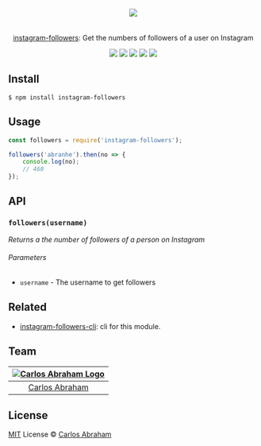 <p align="center">
	<br>
	<br>
	<br>
	<a href="https://www.npmjs.com/package/instagram-followers"><img src="https://cdn.abranhe.com/projects/instagram-followers/logo.svg"></a>
	<br>
	<br>
	<br>
	<a href="https://www.npmjs.com/package/instagram-followers">
	instagram-followers</a>: Get the numbers of followers of a user on Instagram
</p>

<p align="center">
	<a href="https://travis-ci.org/abranhe/instagram-followers"><img src="https://img.shields.io/travis/abranhe/instagram-followers.svg?logo=travis" /></a>
	<a href="https://github.com/abranhe"><img src="https://abranhe.com/badge.svg"></a>
	<a href="https://cash.me/$abranhe"><img src="https://cdn.abranhe.com/badges/cash-me.svg"></a>
	<a href="https://www.patreon.com/abranhe"><img src="https://cdn.abranhe.com/badges/patreon.svg" /></a>
	<a href="https://github.com/abranhe/instagram-followers/blob/master/license"><img src="https://img.shields.io/github/license/abranhe/instagram-followers.svg" /></a>


</p>

## Install

```
$ npm install instagram-followers
```

## Usage

```js
const followers = require('instagram-followers');

followers('abranhe').then(no => {
    console.log(no);
    // 460
});
```

## API

### `followers(username)`

*Returns a the number of followers of a person on Instagram*

###### Parameters

- `username` - The username to get followers

## Related

- [instagram-followers-cli][instagram-followers-cli]: cli for this module.

## Team

|[![Carlos Abraham Logo][abranhe-img]][abranhe]|
| :-: |
| [Carlos Abraham][abranhe] |

## License

[MIT][license] License © [Carlos Abraham][abranhe]

<!-------------------- Links ------------------------>
[abranhe]: https://github.com/abranhe
[abranhe-img]: https://avatars3.githubusercontent.com/u/21347264?s=50
[license]: https://github.com/abranhe/instagram-followers/blob/master/license
[instagram-followers-cli]: https://github.com/abranhe/instagram-followers-cli
